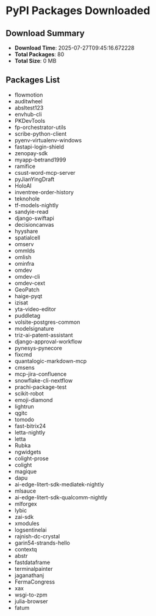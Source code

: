 # PyPI Packages Downloaded

## Download Summary
- **Download Time**: 2025-07-27T09:45:16.672228
- **Total Packages**: 80
- **Total Size**: 0 MB

## Packages List
- flowmotion
- auditwheel
- absltest123
- envhub-cli
- PKDevTools
- fp-orchestrator-utils
- scribe-python-client
- pyenv-virtualenv-windows
- fastapi-login-shield
- zenopay-sdk
- myapp-betrand1999
- ramifice
- csust-word-mcp-server
- pyJianYingDraft
- HoloAI
- inventree-order-history
- teknohole
- tf-models-nightly
- sandyie-read
- django-swiftapi
- decisioncanvas
- hyyshare
- spatialcell
- omserv
- ommlds
- omlish
- ominfra
- omdev
- omdev-cli
- omdev-cext
- GeoPatch
- haige-pyqt
- izisat
- yta-video-editor
- puddletag
- volsite-postgres-common
- modelsignature
- triz-ai-patent-assistant
- django-approval-workflow
- pynesys-pynecore
- fixcmd
- quantalogic-markdown-mcp
- cmsens
- mcp-jira-confluence
- snowflake-cli-nextflow
- prachi-package-test
- scikit-robot
- emoji-diamond
- lightrun
- qgitc
- tomodo
- fast-bitrix24
- letta-nightly
- letta
- Rubka
- ngwidgets
- colight-prose
- colight
- magique
- dapu
- ai-edge-litert-sdk-mediatek-nightly
- mlsauce
- ai-edge-litert-sdk-qualcomm-nightly
- mlforgex
- lybic
- zai-sdk
- xmodules
- logsentinelai
- rajnish-dc-crystal
- garin54-strands-hello
- contextq
- abstr
- fastdataframe
- terminalpainter
- jaganathanj
- FermaCongress
- xax
- wsgi-to-zpm
- julia-browser
- fatum
